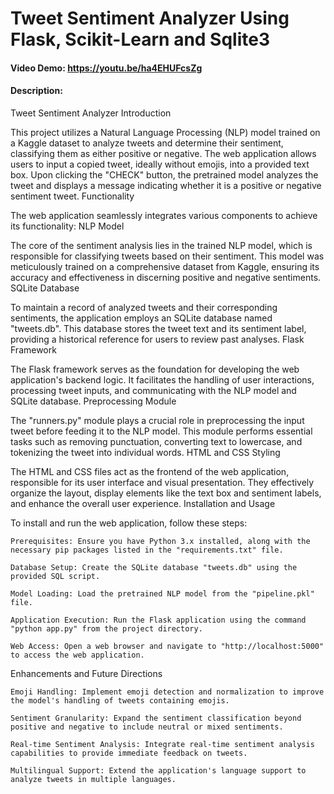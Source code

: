# Tweet Sentiment Analyzer Using Flask, Scikit-Learn and Sqlite3
#### Video Demo:  https://youtu.be/ha4EHUFcsZg
#### Description:
Tweet Sentiment Analyzer
Introduction

This project utilizes a Natural Language Processing (NLP) model trained on a Kaggle dataset to analyze tweets and determine their sentiment, classifying them as either positive or negative. The web application allows users to input a copied tweet, ideally without emojis, into a provided text box. Upon clicking the "CHECK" button, the pretrained model analyzes the tweet and displays a message indicating whether it is a positive or negative sentiment tweet.
Functionality

The web application seamlessly integrates various components to achieve its functionality:
NLP Model

The core of the sentiment analysis lies in the trained NLP model, which is responsible for classifying tweets based on their sentiment. This model was meticulously trained on a comprehensive dataset from Kaggle, ensuring its accuracy and effectiveness in discerning positive and negative sentiments.
SQLite Database

To maintain a record of analyzed tweets and their corresponding sentiments, the application employs an SQLite database named "tweets.db". This database stores the tweet text and its sentiment label, providing a historical reference for users to review past analyses.
Flask Framework

The Flask framework serves as the foundation for developing the web application's backend logic. It facilitates the handling of user interactions, processing tweet inputs, and communicating with the NLP model and SQLite database.
Preprocessing Module

The "runners.py" module plays a crucial role in preprocessing the input tweet before feeding it to the NLP model. This module performs essential tasks such as removing punctuation, converting text to lowercase, and tokenizing the tweet into individual words.
HTML and CSS Styling

The HTML and CSS files act as the frontend of the web application, responsible for its user interface and visual presentation. They effectively organize the layout, display elements like the text box and sentiment labels, and enhance the overall user experience.
Installation and Usage

To install and run the web application, follow these steps:

    Prerequisites: Ensure you have Python 3.x installed, along with the necessary pip packages listed in the "requirements.txt" file.

    Database Setup: Create the SQLite database "tweets.db" using the provided SQL script.

    Model Loading: Load the pretrained NLP model from the "pipeline.pkl" file.

    Application Execution: Run the Flask application using the command "python app.py" from the project directory.

    Web Access: Open a web browser and navigate to "http://localhost:5000" to access the web application.

Enhancements and Future Directions

    Emoji Handling: Implement emoji detection and normalization to improve the model's handling of tweets containing emojis.

    Sentiment Granularity: Expand the sentiment classification beyond positive and negative to include neutral or mixed sentiments.

    Real-time Sentiment Analysis: Integrate real-time sentiment analysis capabilities to provide immediate feedback on tweets.

    Multilingual Support: Extend the application's language support to analyze tweets in multiple languages.
